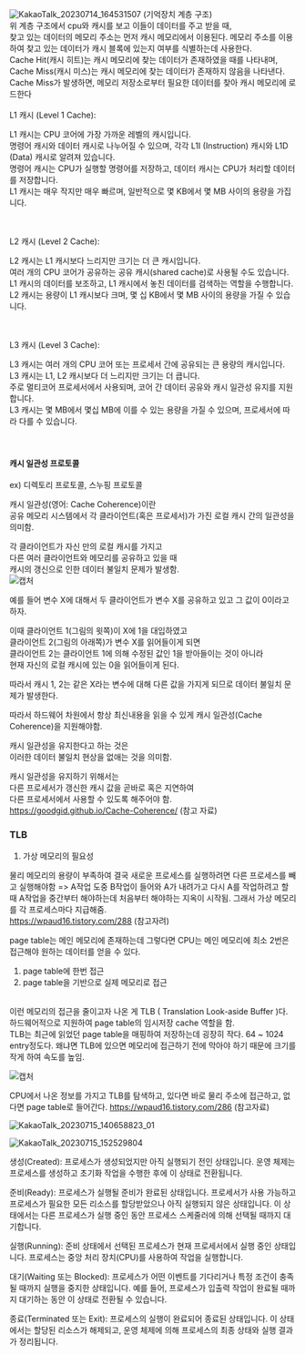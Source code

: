 
![KakaoTalk_20230714_164531507](https://github.com/JSON-loading-and-unloading/Optimizing-Java/assets/106163272/9c7f2f56-e378-4652-a8f2-3c86603e94c0)
(기억장치 계층 구조)<br>
위 계층 구조에서 cpu와 캐시를 보고 이들이 데이터를 주고 받을 때,<br>
찾고 있는 데이터의 메모리 주소는 먼저 캐시 메모리에서 이용된다. 메모리 주소를 이용하여 찾고 있는 데이터가 캐시 블록에 있는지 여부를 식별하는데 사용한다.<br>
Cache Hit(캐시 히트)는 캐시 메모리에 찾는 데이터가 존재하였을 때를 나타내며,<br>
Cache Miss(캐시 미스)는 캐시 메모리에 찾는 데이터가 존재하지 않음을 나타낸다.<br>
Cache Miss가 발생하면, 메모리 저장소로부터 필요한 데이터를 찾아 캐시 메모리에 로드한다
<br>
<br>
L1 캐시 (Level 1 Cache): <br>

L1 캐시는 CPU 코어에 가장 가까운 레벨의 캐시입니다.<br>
명령어 캐시와 데이터 캐시로 나누어질 수 있으며, 각각 L1I (Instruction) 캐시와 L1D (Data) 캐시로 알려져 있습니다.<br>
명령어 캐시는 CPU가 실행할 명령어를 저장하고, 데이터 캐시는 CPU가 처리할 데이터를 저장합니다.<br>
L1 캐시는 매우 작지만 매우 빠르며, 일반적으로 몇 KB에서 몇 MB 사이의 용량을 가집니다.<br><br><br>

L2 캐시 (Level 2 Cache):<br>

L2 캐시는 L1 캐시보다 느리지만 크기는 더 큰 캐시입니다.<br>
여러 개의 CPU 코어가 공유하는 공유 캐시(shared cache)로 사용될 수도 있습니다.<br>
L1 캐시의 데이터를 보조하고, L1 캐시에서 놓친 데이터를 검색하는 역할을 수행합니다.<br>
L2 캐시는 용량이 L1 캐시보다 크며, 몇 십 KB에서 몇 MB 사이의 용량을 가질 수 있습니다.<br><br><br>

L3 캐시 (Level 3 Cache):<br>

L3 캐시는 여러 개의 CPU 코어 또는 프로세서 간에 공유되는 큰 용량의 캐시입니다.<br>
L3 캐시는 L1, L2 캐시보다 더 느리지만 크기는 더 큽니다.<br>
주로 멀티코어 프로세서에서 사용되며, 코어 간 데이터 공유와 캐시 일관성 유지를 지원합니다.<br>
L3 캐시는 몇 MB에서 몇십 MB에 이를 수 있는 용량을 가질 수 있으며, 프로세서에 따라 다를 수 있습니다.<br><br><br>


<h4>캐시 일관성 프로토콜</h4>
ex) 디렉토리 프로토콜, 스누핑 프로토콜

캐시 일관성(영어: Cache Coherence)이란<br>
공유 메모리 시스템에서 각 클라이언트(혹은 프로세서)가 가진 로컬 캐시 간의 일관성을 의미함.<br>

각 클라이언트가 자신 만의 로컬 캐시를 가지고<br>
다른 여러 클라이언트와 메모리를 공유하고 있을 때<br>
캐시의 갱신으로 인한 데이터 불일치 문제가 발생함.<br>
![캡처](https://github.com/JSON-loading-and-unloading/Optimizing-Java/assets/106163272/242ca2d9-622d-46d8-a2f2-5fbf75e86fe5)

예를 들어 변수 X에 대해서 두 클라이언트가 변수 X를 공유하고 있고 그 값이 0이라고 하자.<br>

이때 클라이언트 1(그림의 윗쪽)이 X에 1을 대입하였고<br>
클라이언트 2(그림의 아래쪽)가 변수 X를 읽어들이게 되면<br>
클라이언트 2는 클라이언트 1에 의해 수정된 값인 1을 받아들이는 것이 아니라<br>
현재 자신의 로컬 캐시에 있는 0을 읽어들이게 된다.<br>

따라서 캐시 1, 2는 같은 X라는 변수에 대해 다른 값을 가지게 되므로 데이터 불일치 문제가 발생한다.<br>

따라서 하드웨어 차원에서 항상 최신내용을 읽을 수 있게 캐시 일관성(Cache Coherence)을 지원해야함.<br>

캐시 일관성을 유지한다고 하는 것은<br>
이러한 데이터 불일치 현상을 없애는 것을 의미함.<br>

캐시 일관성을 유지하기 위해서는<br>
다른 프로세서가 갱신한 캐시 값을 곧바로 혹은 지연하여<br>
다른 프로세서에서 사용할 수 있도록 해주어야 함.<br>
https://goodgid.github.io/Cache-Coherence/
(참고 자료)<br>



<h3>TLB</h3>

1. 가상 메모리의 필요성
   
물리 메모리의 용량이 부족하여 결국 새로운 프로세스를 실행하려면 다른 프로세스를 빼고 실행해야함 => A작업 도중 B작업이 들어와 A가 내려가고 다시 A를 작업하려고 할 때
A작업을 중간부터 해야하는데 처음부터 해야하는 지옥이 시작됨. 그래서 가상 메모리를 각 프로세스마다 지급해줌.<br>
https://wpaud16.tistory.com/288
(참고자려)<br>

page table는 메인 메모리에 존재하는데 그렇다면 CPU는 메인 메모리에 최소 2번은 접근해야 원하는 데이터를 얻을 수 있다.<br>

1. page table에 한번 접근<br>
2. page table을 기반으로 실제 메모리로 접근<br><br>

이런 메모리의 접근을 줄이고자 나온 게 TLB ( Translation Look-aside Buffer )다. 하드웨어적으로 지원하여 page table의 임시저장 cache 역할을 함. <br>
TLB는 최근에 읽었던 page table을 매핑하여 저장하는데 굉장히 작다. 64 ~ 1024 entry정도다. 왜냐면 TLB에 있으면 메모리에 접근하기 전에 막아야 하기 때문에 크기를 작게 하여 속도를 높임.<br>

![캡처](https://github.com/JSON-loading-and-unloading/Optimizing-Java/assets/106163272/611d24ef-3026-4c83-ae10-2e7074988323)

CPU에서 나온 정보를 가지고 TLB를 탐색하고, 있다면 바로 물리 주소에 접근하고, 없다면 page table로 들어간다. 
https://wpaud16.tistory.com/286
(참고자료)<br>


![KakaoTalk_20230715_140658823_01](https://github.com/JSON-loading-and-unloading/Optimizing-Java/assets/106163272/b3b260d2-37c0-4721-a93c-c6b62c20b18a)


![KakaoTalk_20230715_152529804](https://github.com/JSON-loading-and-unloading/Optimizing-Java/assets/106163272/b7c225bb-271f-4339-a193-67e71de67093)

생성(Created): 프로세스가 생성되었지만 아직 실행되기 전인 상태입니다. 운영 체제는 프로세스를 생성하고 초기화 작업을 수행한 후에 이 상태로 전환됩니다.<br>

준비(Ready): 프로세스가 실행될 준비가 완료된 상태입니다. 프로세서가 사용 가능하고 프로세스가 필요한 모든 리소스를 할당받았으나 아직 실행되지 않은 상태입니다. 이 상태에서는 다른 프로세스가 실행 중인 동안 프로세스 스케줄러에 의해 선택될 때까지 대기합니다.<br>

실행(Running): 준비 상태에서 선택된 프로세스가 현재 프로세서에서 실행 중인 상태입니다. 프로세스는 중앙 처리 장치(CPU)를 사용하여 작업을 실행합니다.<br>

대기(Waiting 또는 Blocked): 프로세스가 어떤 이벤트를 기다리거나 특정 조건이 충족될 때까지 실행을 중지한 상태입니다. 예를 들어, 프로세스가 입출력 작업이 완료될 때까지 대기하는 동안 이 상태로 전환될 수 있습니다.<br>

종료(Terminated 또는 Exit): 프로세스의 실행이 완료되어 종료된 상태입니다. 이 상태에서는 할당된 리소스가 해제되고, 운영 체제에 의해 프로세스의 최종 상태와 실행 결과가 정리됩니다.<br>





